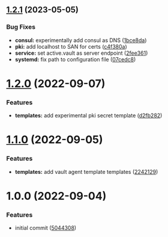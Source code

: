 ## [1.2.1](https://github.com/brucellino/ansible-role-vault-agent/compare/v1.2.0...v1.2.1) (2023-05-05)


### Bug Fixes

* **consul:** experimentally add consul as DNS ([1bce8da](https://github.com/brucellino/ansible-role-vault-agent/commit/1bce8dac32c6b5b1affd380eb45955b333d21107))
* **pki:** add localhost to SAN for certs ([c4f380a](https://github.com/brucellino/ansible-role-vault-agent/commit/c4f380adac34b9bfbf92c258720eea25c55e3e75))
* **service:** set active.vault as server endpoint ([2fee361](https://github.com/brucellino/ansible-role-vault-agent/commit/2fee361260f71e64b669a8361631f793d64c4f7a))
* **systemd:** fix path to configuration file ([07cedc8](https://github.com/brucellino/ansible-role-vault-agent/commit/07cedc8195b31645ef85a1a4e6b31a04dae5b916))

# [1.2.0](https://github.com/brucellino/ansible-role-vault-agent/compare/v1.1.0...v1.2.0) (2022-09-07)


### Features

* **templates:** add experimental pki secret template ([d2fb282](https://github.com/brucellino/ansible-role-vault-agent/commit/d2fb28200348f717759243033d817e7f2e416c8c))

# [1.1.0](https://github.com/brucellino/ansible-role-vault-agent/compare/v1.0.0...v1.1.0) (2022-09-05)


### Features

* **templates:** add vault agent template templates ([2242129](https://github.com/brucellino/ansible-role-vault-agent/commit/2242129b22083de58dd9b82b101ed675f1850fa7))

# 1.0.0 (2022-09-04)


### Features

* initial commit ([5044308](https://github.com/brucellino/ansible-role-vault-agent/commit/50443088cd592e7dbc49bbd01fb01314c523a275))
